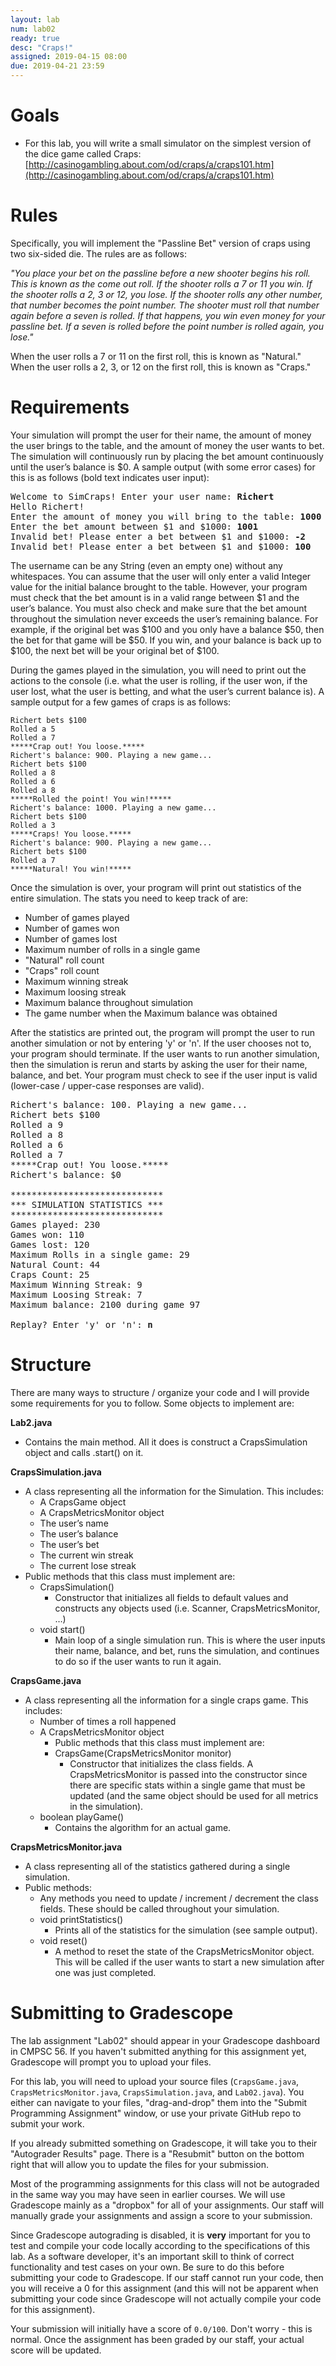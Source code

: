 ```yaml
---
layout: lab
num: lab02
ready: true
desc: "Craps!"
assigned: 2019-04-15 08:00
due: 2019-04-21 23:59
---
```


# Goals

* For this lab, you will write a small simulator on the simplest version of the dice game called Craps: [http://casinogambling.about.com/od/craps/a/craps101.htm](http://casinogambling.about.com/od/craps/a/craps101.htm)

# Rules

Specifically, you will implement the "Passline Bet" version of craps using two six-sided die. The rules are as follows:

<i> "You place your bet on the passline before a new shooter begins his roll. This is known as the come out roll. If the shooter rolls a 7 or 11 you win. If the shooter rolls a 2, 3 or 12, you lose. If the shooter rolls any other number, that number becomes the point number.
The shooter must roll that number again before a seven is rolled. If that happens, you win even money for your passline bet. If a seven is rolled before the point number is rolled again, you lose." </i>

When the user rolls a 7 or 11 on the first roll, this is known as "Natural." When the user rolls a 2, 3, or 12 on the first roll, this is known as "Craps."

# Requirements

Your simulation will prompt the user for their name, the amount of money the user brings to the table, and the amount of money the user wants to bet. The simulation will continuously run by placing the bet amount continuously until the user’s balance is $0. A sample output (with some error cases) for this is as follows (bold text indicates user input):

<pre>
Welcome to SimCraps! Enter your user name: <b>Richert</b>
Hello Richert!
Enter the amount of money you will bring to the table: <b>1000</b>
Enter the bet amount between $1 and $1000: <b>1001</b>
Invalid bet! Please enter a bet between $1 and $1000: <b>-2</b>
Invalid bet! Please enter a bet between $1 and $1000: <b>100</b>
</pre>

The username can be any String (even an empty one) without any whitespaces. You can assume that the user will only enter a valid Integer value for the initial balance brought to the table. However, your program must check that the bet amount is in a valid range between $1 and the user’s balance. You must also check and make sure that the bet amount throughout the simulation never exceeds the user’s remaining balance. For example, if the original bet was $100 and you only have a balance $50, then the bet for that game will be $50. If you win, and your balance is back up to $100, the next bet will be your original bet of $100.

During the games played in the simulation, you will need to print out the actions to the console (i.e. what the user is rolling, if the user won, if the user lost, what the user is betting, and what the user’s current balance is). A sample output for a few games of craps is as follows:

```
Richert bets $100
Rolled a 5
Rolled a 7
*****Crap out! You loose.*****
Richert's balance: 900. Playing a new game...
Richert bets $100
Rolled a 8
Rolled a 6
Rolled a 8
*****Rolled the point! You win!*****
Richert's balance: 1000. Playing a new game...
Richert bets $100
Rolled a 3
*****Craps! You loose.*****
Richert's balance: 900. Playing a new game...
Richert bets $100
Rolled a 7
*****Natural! You win!*****
```

Once the simulation is over, your program will print out statistics of the entire simulation. The stats you need to keep track of are:
* Number of games played
* Number of games won
* Number of games lost
* Maximum number of rolls in a single game
* "Natural" roll count
* "Craps" roll count
* Maximum winning streak
* Maximum loosing streak
* Maximum balance throughout simulation
* The game number when the Maximum balance was obtained

After the statistics are printed out, the program will prompt the user to run another simulation or not by entering 'y' or 'n'. If the user chooses not to, your program should terminate. If the user wants to run another simulation, then the simulation is rerun and starts by asking the user for their name, balance, and bet. Your program must check to see if the user input is valid (lower-case / upper-case responses are valid). 

<pre>
Richert's balance: 100. Playing a new game...
Richert bets $100
Rolled a 9
Rolled a 8
Rolled a 6
Rolled a 7
*****Crap out! You loose.*****
Richert's balance: $0

*****************************
*** SIMULATION STATISTICS ***
*****************************
Games played: 230
Games won: 110
Games lost: 120
Maximum Rolls in a single game: 29
Natural Count: 44
Craps Count: 25
Maximum Winning Streak: 9
Maximum Loosing Streak: 7
Maximum balance: 2100 during game 97

Replay? Enter 'y' or 'n': <b>n</b>
</pre>

# Structure

There are many ways to structure / organize your code and I will provide some requirements for you to follow. Some objects to implement are:

<b>Lab2.java</b>
* Contains the main method. All it does is construct a CrapsSimulation object and calls .start() on it.

<b>CrapsSimulation.java</b>
* A class representing all the information for the Simulation. This includes:
    * A CrapsGame object
    * A CrapsMetricsMonitor object
    * The user’s name
    * The user’s balance
    * The user’s bet
    * The current win streak
    * The current lose streak
* Public methods that this class must implement are:
    * CrapsSimulation()
        * Constructor that initializes all fields to default values and constructs any objects used (i.e. Scanner, CrapsMetricsMonitor, …)
    * void start()
        * Main loop of a single simulation run. This is where the user inputs their name, balance, and bet, runs the simulation, and continues to do so if the user wants to run it again.

<b>CrapsGame.java</b>
* A class representing all the information for a single craps game. This includes:
    * Number of times a roll happened
    * A CrapsMetricsMonitor object
        * Public methods that this class must implement are:
        * CrapsGame(CrapsMetricsMonitor monitor)
            * Constructor that initializes the class fields. A CrapsMetricsMonitor is passed into the constructor since there are specific stats within a single game that must be updated (and the same object should be used for all metrics in the simulation).
    * boolean playGame()
        * Contains the algorithm for an actual game.

<b>CrapsMetricsMonitor.java</b>
* A class representing all of the statistics gathered during a single simulation. 
* Public methods:
    * Any methods you need to update / increment / decrement the class fields. These should be called throughout your simulation.
    * void printStatistics()
        * Prints all of the statistics for the simulation (see sample output).
    * void reset()
        * A method to reset the state of the CrapsMetricsMonitor object. This will be called if the user wants to start a new simulation after one was just completed.

# Submitting to Gradescope

The lab assignment "Lab02" should appear in your Gradescope dashboard in CMPSC 56. If you haven't submitted anything for this assignment yet, Gradescope will prompt you to upload your files.

For this lab, you will need to upload your source files (`CrapsGame.java`, `CrapsMetricsMonitor.java`, `CrapsSimulation.java`, and `Lab02.java`). You either can navigate to your files, "drag-and-drop" them into the "Submit Programming Assignment" window, or  use your private GitHub repo to submit your work.

If you already submitted something on Gradescope, it will take you to their "Autograder Results" page. There is a "Resubmit" button on the bottom right that will allow you to update the files for your submission.

Most of the programming assignments for this class will not be autograded in the same way you may have seen in earlier courses. We will use Gradescope mainly as a "dropbox" for all of your assignments. Our staff will manually grade your assignments and assign a score to your submission.

Since Gradescope autograding is disabled, it is <b>very</b> important for you to test and compile your code locally according to the specifications of this lab. As a software developer, it's an important skill to think of correct functionality and test cases on your own. Be sure to do this before submitting your code to Gradescope. If our staff cannot run your code, then you will receive a 0 for this assignment (and this will not be apparent when submitting your code since Gradescope will not actually compile your code for this assignment).

Your submission will initially have a score of `0.0/100`. Don't worry - this is normal. Once the assignment has been graded by our staff, your actual score will be updated.
